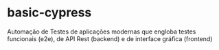 # basic-cypress
Automação de Testes de aplicações modernas que engloba testes funcionais (e2e), de API Rest (backend) e de interface gráfica (frontend)

